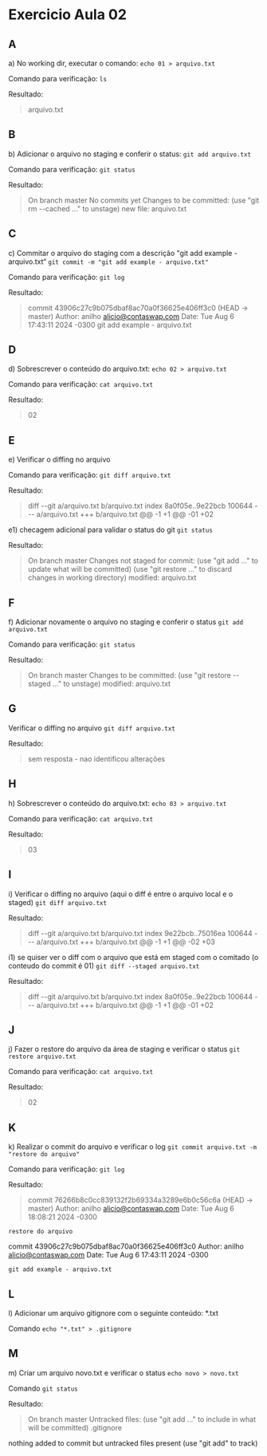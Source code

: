 # Exercicio Aula 02




## A

a) No working dir, executar o comando:
`echo 01 > arquivo.txt`

Comando para verificação:
`ls`

Resultado:
>arquivo.txt

## B

b) Adicionar o arquivo no staging e conferir o status:
`git add arquivo.txt`

Comando para verificação:
`git status`

Resultado:
>On branch master
No commits yet
Changes to be committed:
  (use "git rm --cached <file>..." to unstage)
	new file:   arquivo.txt

## C

c) Commitar o arquivo do staging com a descrição "git add example - arquivo.txt“
`git commit -m "git add example - arquivo.txt" `

Comando para verificação:
`git log`

Resultado:
>commit 43906c27c9b075dbaf8ac70a0f36625e406ff3c0 (HEAD -> master)
Author: anilho <alicio@contaswap.com>
Date:   Tue Aug 6 17:43:11 2024 -0300
    git add example - arquivo.txt

## D

d) Sobrescrever o conteúdo do arquivo.txt:
`echo 02 > arquivo.txt`

Comando para verificação:
`cat arquivo.txt`

Resultado:
>02

## E

e) Verificar o diffing no arquivo

Comando para verificação:
`git diff arquivo.txt`

Resultado:
>diff --git a/arquivo.txt b/arquivo.txt
index 8a0f05e..9e22bcb 100644
--- a/arquivo.txt
+++ b/arquivo.txt
@@ -1 +1 @@
-01
+02

e1) checagem adicional para validar o status do git
`git status`

Resultado:
>On branch master
Changes not staged for commit:
  (use "git add <file>..." to update what will be committed)
  (use "git restore <file>..." to discard changes in working directory)
	modified:   arquivo.txt

## F

f) Adicionar novamente o arquivo no staging e conferir o status
`git add arquivo.txt`

Comando para verificação:
`git status`

Resultado:
>On branch master
Changes to be committed:
  (use "git restore --staged <file>..." to unstage)
	modified:   arquivo.txt

## G

Verificar o diffing no arquivo
`git diff arquivo.txt`

Resultado:
>sem resposta - nao identificou alterações

## H

h) Sobrescrever o conteúdo do arquivo.txt:
`echo 03 > arquivo.txt`

Comando para verificação:
`cat arquivo.txt`

Resultado:
>03

## I

i) Verificar o diffing no arquivo (aqui o diff é entre o arquivo local e o staged)
`git diff arquivo.txt`

Resultado:
>diff --git a/arquivo.txt b/arquivo.txt
index 9e22bcb..75016ea 100644
--- a/arquivo.txt
+++ b/arquivo.txt
@@ -1 +1 @@
-02
+03

i1) se quiser ver o diff com o arquivo que está em staged com o comitado (o conteudo do commit é 01) 
`git diff --staged arquivo.txt`

Resultado:
>diff --git a/arquivo.txt b/arquivo.txt
index 8a0f05e..9e22bcb 100644
--- a/arquivo.txt
+++ b/arquivo.txt
@@ -1 +1 @@
-01
+02




## J

j) Fazer o restore do arquivo da área de staging e verificar o status
`git restore arquivo.txt`

Comando para verificação:
`cat arquivo.txt`

Resultado:
>02

## K

k) Realizar o commit do arquivo e verificar o log
`git commit arquivo.txt -m "restore do arquivo"`

Comando para verificação:
`git log`

Resultado:
>commit 76266b8c0cc839132f2b69334a3289e6b0c56c6a (HEAD -> master)
Author: anilho <alicio@contaswap.com>
Date:   Tue Aug 6 18:08:21 2024 -0300

    restore do arquivo

commit 43906c27c9b075dbaf8ac70a0f36625e406ff3c0
Author: anilho <alicio@contaswap.com>
Date:   Tue Aug 6 17:43:11 2024 -0300

    git add example - arquivo.txt


## L

l) Adicionar um arquivo gitignore com o seguinte conteúdo:
*.txt

Comando 
`echo "*.txt" > .gitignore`

## M

m) Criar um arquivo novo.txt e verificar o status
`echo novo > novo.txt`

Comando 
`git status`

Resultado:
> On branch master
Untracked files:
  (use "git add <file>..." to include in what will be committed)
	.gitignore

nothing added to commit but untracked files present (use "git add" to track)
